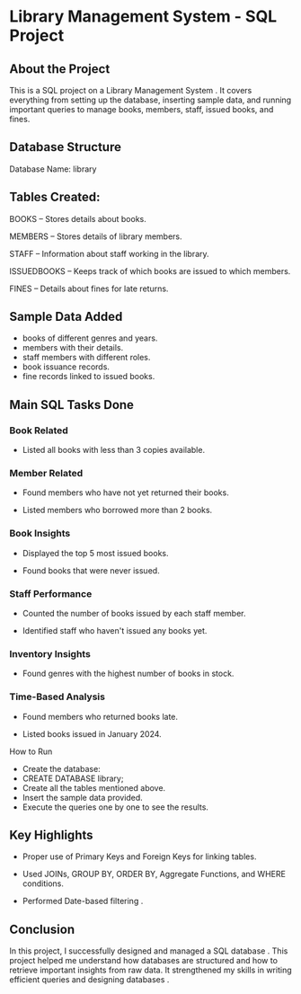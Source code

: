 # Library Management System - SQL Project
## About the Project
This is a SQL project on a Library Management System .
It covers everything from setting up the database, inserting sample data, and running important queries to manage books, members, staff, issued books, and fines.

## Database Structure
Database Name: library

## Tables Created:

BOOKS – Stores details about books.

MEMBERS – Stores details of library members.

STAFF – Information about staff working in the library.

ISSUEDBOOKS – Keeps track of which books are issued to which members.

FINES – Details about fines for late returns.

## Sample Data Added
- books of different genres and years.
- members with their details.
- staff members with different roles.
- book issuance records.
- fine records linked to issued books.

## Main SQL Tasks Done
### Book Related
- Listed all books with less than 3 copies available.

### Member Related
- Found members who have not yet returned their books.

- Listed members who borrowed more than 2 books.

### Book Insights
- Displayed the top 5 most issued books.

- Found books that were never issued.

### Staff Performance
- Counted the number of books issued by each staff member.

- Identified staff who haven't issued any books yet.

### Inventory Insights
- Found genres with the highest number of books in stock.

### Time-Based Analysis
- Found members who returned books late.

- Listed books issued in January 2024.

How to Run
- Create the database:
- CREATE DATABASE library;
- Create all the tables mentioned above.
- Insert the sample data provided.
- Execute the queries one by one to see the results.

## Key Highlights
- Proper use of Primary Keys and Foreign Keys for linking tables.

- Used JOINs, GROUP BY, ORDER BY, Aggregate Functions, and WHERE conditions.

- Performed Date-based filtering .

## Conclusion
In this project, I successfully designed and managed a SQL database .
This project helped me understand how databases are structured and how to retrieve important insights from raw data.
It strengthened my skills in writing efficient queries and designing databases .

